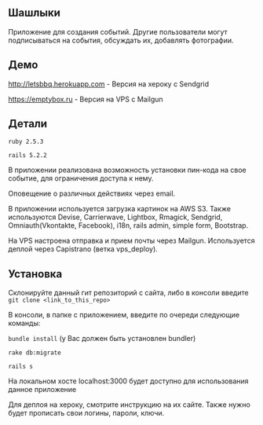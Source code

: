 ## Шашлыки

Приложение для создания событий. Другие пользователи могут подписываться на события, обсуждать их, добавлять фотографии.

## Демо

http://letsbbq.herokuapp.com - Версия на хероку с Sendgrid

https://emptybox.ru - Версия на VPS с Mailgun

## Детали

`ruby 2.5.3`

`rails 5.2.2`

В приложении реализована возможность установки пин-кода на свое событие, для ограничения доступа к нему. 

Оповещение о различных действиях через email.

В приложении используется загрузка картинок на AWS S3. Также используются Devise, Carrierwave, Lightbox, Rmagick, Sendgrid, Omniauth(Vkontakte, Facebook), i18n, rails admin, simple form, Bootstrap.

На VPS настроена отправка и прием почты через Mailgun. Используется деплой через Capistrano (ветка vps_deploy).

## Установка

Склонируйте данный гит репозиторий с сайта, либо в консоли введите `git clone <link_to_this_repo>`

В консоли, в папке с приложением, введите по очереди следующие команды:
 
 `bundle install` (у Вас должен быть установлен bundler)  
 
 `rake db:migrate`
 
 `rails s`
  
На локальном хосте localhost:3000 будет доступно для использования данное приложение

Для деплоя на хероку, смотрите инструкцию на их сайте. Также нужно будет прописать свои логины, пароли, ключи.
